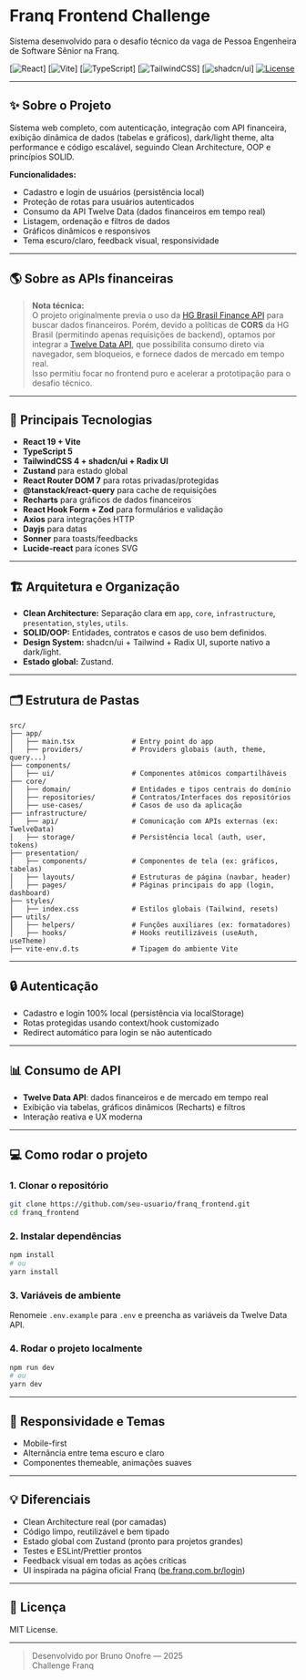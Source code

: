 # Franq Frontend Challenge

Sistema desenvolvido para o desafio técnico da vaga de Pessoa Engenheira de Software Sênior na Franq.

[![React](https://img.shields.io/badge/React-19.x-61DAFB?logo=react)]
[![Vite](https://img.shields.io/badge/Vite-7.x-646CFF?logo=vite)]
[![TypeScript](https://img.shields.io/badge/TypeScript-5.x-3178C6?logo=typescript)]
[![TailwindCSS](https://img.shields.io/badge/TailwindCSS-4.x-06B6D4?logo=tailwindcss)]
[![shadcn/ui](https://img.shields.io/badge/shadcn/ui-themeable-262626)]
[![License](https://img.shields.io/badge/license-MIT-green.svg)](LICENSE)

---

## ✨ Sobre o Projeto

Sistema web completo, com autenticação, integração com API financeira, exibição dinâmica de dados (tabelas e gráficos), dark/light theme, alta performance e código escalável, seguindo Clean Architecture, OOP e princípios SOLID.

**Funcionalidades:**
- Cadastro e login de usuários (persistência local)
- Proteção de rotas para usuários autenticados
- Consumo da API Twelve Data (dados financeiros em tempo real)
- Listagem, ordenação e filtros de dados
- Gráficos dinâmicos e responsivos
- Tema escuro/claro, feedback visual, responsividade

---

## 🌎 Sobre as APIs financeiras

> **Nota técnica:**  
> O projeto originalmente previa o uso da [HG Brasil Finance API](https://hgbrasil.com/status/finance/) para buscar dados financeiros.
> Porém, devido a políticas de **CORS** da HG Brasil (permitindo apenas requisições de backend), optamos por integrar a [Twelve Data API](https://twelvedata.com/documentation), que possibilita consumo direto via navegador, sem bloqueios, e fornece dados de mercado em tempo real.  
> Isso permitiu focar no frontend puro e acelerar a prototipação para o desafio técnico.

---

## 🚀 Principais Tecnologias

- **React 19 + Vite**
- **TypeScript 5**
- **TailwindCSS 4 + shadcn/ui + Radix UI**
- **Zustand** para estado global
- **React Router DOM 7** para rotas privadas/protegidas
- **@tanstack/react-query** para cache de requisições
- **Recharts** para gráficos de dados financeiros
- **React Hook Form + Zod** para formulários e validação
- **Axios** para integrações HTTP
- **Dayjs** para datas
- **Sonner** para toasts/feedbacks
- **Lucide-react** para ícones SVG

---

## 🏗️ Arquitetura e Organização

- **Clean Architecture:** Separação clara em `app`, `core`, `infrastructure`, `presentation`, `styles`, `utils`.
- **SOLID/OOP:** Entidades, contratos e casos de uso bem definidos.
- **Design System:** shadcn/ui + Tailwind + Radix UI, suporte nativo a dark/light.
- **Estado global:** Zustand.

---

## 🗂️ Estrutura de Pastas

```plaintext
src/
├── app/
│   ├── main.tsx              # Entry point do app
│   ├── providers/            # Providers globais (auth, theme, query...)
├── components/
│   ├── ui/                   # Componentes atômicos compartilháveis
├── core/
│   ├── domain/               # Entidades e tipos centrais do domínio
│   ├── repositories/         # Contratos/Interfaces dos repositórios
│   ├── use-cases/            # Casos de uso da aplicação
├── infrastructure/
│   ├── api/                  # Comunicação com APIs externas (ex: TwelveData)
│   ├── storage/              # Persistência local (auth, user, tokens)
├── presentation/
│   ├── components/           # Componentes de tela (ex: gráficos, tabelas)
│   ├── layouts/              # Estruturas de página (navbar, header)
│   ├── pages/                # Páginas principais do app (login, dashboard)
├── styles/
│   ├── index.css             # Estilos globais (Tailwind, resets)
├── utils/
│   ├── helpers/              # Funções auxiliares (ex: formatadores)
│   ├── hooks/                # Hooks reutilizáveis (useAuth, useTheme)
├── vite-env.d.ts             # Tipagem do ambiente Vite
```

---

## 🔒 Autenticação

- Cadastro e login 100% local (persistência via localStorage)
- Rotas protegidas usando context/hook customizado
- Redirect automático para login se não autenticado

---

## 📊 Consumo de API

- **Twelve Data API**: dados financeiros e de mercado em tempo real
- Exibição via tabelas, gráficos dinâmicos (Recharts) e filtros
- Interação reativa e UX moderna

---

## 💻 Como rodar o projeto

### 1. Clonar o repositório

```bash
git clone https://github.com/seu-usuario/franq_frontend.git
cd franq_frontend
```

### 2. Instalar dependências

```bash
npm install
# ou
yarn install
```

### 3. Variáveis de ambiente

Renomeie `.env.example` para `.env` e preencha as variáveis da Twelve Data API.

### 4. Rodar o projeto localmente

```bash
npm run dev
# ou
yarn dev
```

---

## 📱 Responsividade e Temas

- Mobile-first
- Alternância entre tema escuro e claro
- Componentes themeable, animações suaves

---

## 💡 Diferenciais

- Clean Architecture real (por camadas)
- Código limpo, reutilizável e bem tipado
- Estado global com Zustand (pronto para projetos grandes)
- Testes e ESLint/Prettier prontos
- Feedback visual em todas as ações críticas
- UI inspirada na página oficial Franq ([be.franq.com.br/login](https://be.franq.com.br/login))

---

## 📄 Licença

MIT License.

---

> Desenvolvido por Bruno Onofre — 2025  
> Challenge Franq
